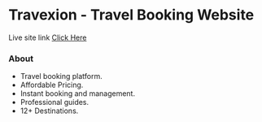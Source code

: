 # Travexion - Travel Booking Website

Live site link [Click Here](https://travexion.web.app)

### About
- Travel booking platform.
- Affordable Pricing.
- Instant booking and management.
- Professional guides.
- 12+ Destinations.